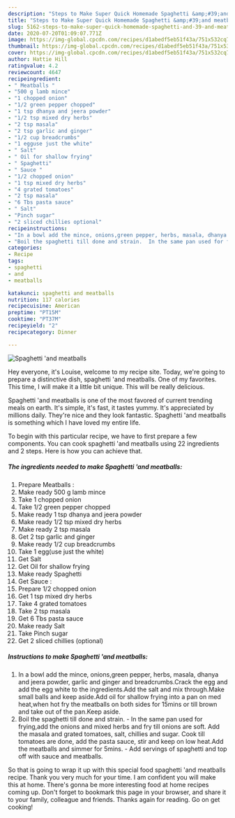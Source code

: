 ```yaml
---
description: "Steps to Make Super Quick Homemade Spaghetti &amp;#39;and meatballs"
title: "Steps to Make Super Quick Homemade Spaghetti &amp;#39;and meatballs"
slug: 5162-steps-to-make-super-quick-homemade-spaghetti-and-39-and-meatballs
date: 2020-07-20T01:09:07.771Z
image: https://img-global.cpcdn.com/recipes/d1abedf5eb51f43a/751x532cq70/spaghetti-and-meatballs-recipe-main-photo.jpg
thumbnail: https://img-global.cpcdn.com/recipes/d1abedf5eb51f43a/751x532cq70/spaghetti-and-meatballs-recipe-main-photo.jpg
cover: https://img-global.cpcdn.com/recipes/d1abedf5eb51f43a/751x532cq70/spaghetti-and-meatballs-recipe-main-photo.jpg
author: Hattie Hill
ratingvalue: 4.2
reviewcount: 4647
recipeingredient:
- " Meatballs "
- "500 g lamb mince"
- "1 chopped onion"
- "1/2 green pepper chopped"
- "1 tsp dhanya and jeera powder"
- "1/2 tsp mixed dry herbs"
- "2 tsp masala"
- "2 tsp garlic and ginger"
- "1/2 cup breadcrumbs"
- "1 egguse just the white"
- " Salt"
- " Oil for shallow frying"
- " Spaghetti"
- " Sauce "
- "1/2 chopped onion"
- "1 tsp mixed dry herbs"
- "4 grated tomatoes"
- "2 tsp masala"
- "6 Tbs pasta sauce"
- " Salt"
- "Pinch sugar"
- "2 sliced chillies optional"
recipeinstructions:
- "In a bowl add the mince, onions,green pepper, herbs, masala, dhanya and jeera powder, garlic and ginger and breadcrumbs.Crack the egg and add the egg white to the ingredients.Add the salt and mix through.Make small balls and keep aside.Add oil for shallow frying into a pan on med heat,when hot fry the meatballs on both sides for 15mins or till brown and take out of the pan.Keep aside."
- "Boil the spaghetti till done and strain.  In the same pan used for frying,add the onions and mixed herbs and fry till onions are soft. Add the masala and grated tomatoes, salt, chillies and sugar. Cook till tomatoes are done, add the pasta sauce, stir and keep on low heat.Add the meatballs and simmer for 5mins. Add servings of spaghetti and top off with sauce and meatballs."
categories:
- Recipe
tags:
- spaghetti
- and
- meatballs

katakunci: spaghetti and meatballs 
nutrition: 117 calories
recipecuisine: American
preptime: "PT15M"
cooktime: "PT37M"
recipeyield: "2"
recipecategory: Dinner

---
```



![Spaghetti &#39;and meatballs](https://img-global.cpcdn.com/recipes/d1abedf5eb51f43a/751x532cq70/spaghetti-and-meatballs-recipe-main-photo.jpg)

Hey everyone, it's Louise, welcome to my recipe site. Today, we're going to prepare a distinctive dish, spaghetti &#39;and meatballs. One of my favorites. This time, I will make it a little bit unique. This will be really delicious.

Spaghetti &#39;and meatballs is one of the most favored of current trending meals on earth. It's simple, it's fast, it tastes yummy. It's appreciated by millions daily. They're nice and they look fantastic. Spaghetti &#39;and meatballs is something which I have loved my entire life.




To begin with this particular recipe, we have to first prepare a few components. You can cook spaghetti &#39;and meatballs using 22 ingredients and 2 steps. Here is how you can achieve that.

<!--inarticleads1-->

##### The ingredients needed to make Spaghetti &#39;and meatballs:

1. Prepare  Meatballs :
1. Make ready 500 g lamb mince
1. Take 1 chopped onion
1. Take 1/2 green pepper chopped
1. Make ready 1 tsp dhanya and jeera powder
1. Make ready 1/2 tsp mixed dry herbs
1. Make ready 2 tsp masala
1. Get 2 tsp garlic and ginger
1. Make ready 1/2 cup breadcrumbs
1. Take 1 egg(use just the white)
1. Get  Salt
1. Get  Oil for shallow frying
1. Make ready  Spaghetti
1. Get  Sauce :
1. Prepare 1/2 chopped onion
1. Get 1 tsp mixed dry herbs
1. Take 4 grated tomatoes
1. Take 2 tsp masala
1. Get 6 Tbs pasta sauce
1. Make ready  Salt
1. Take Pinch sugar
1. Get 2 sliced chillies (optional)




<!--inarticleads2-->

##### Instructions to make Spaghetti &#39;and meatballs:

1. In a bowl add the mince, onions,green pepper, herbs, masala, dhanya and jeera powder, garlic and ginger and breadcrumbs.Crack the egg and add the egg white to the ingredients.Add the salt and mix through.Make small balls and keep aside.Add oil for shallow frying into a pan on med heat,when hot fry the meatballs on both sides for 15mins or till brown and take out of the pan.Keep aside.
1. Boil the spaghetti till done and strain.  - In the same pan used for frying,add the onions and mixed herbs and fry till onions are soft. Add the masala and grated tomatoes, salt, chillies and sugar. Cook till tomatoes are done, add the pasta sauce, stir and keep on low heat.Add the meatballs and simmer for 5mins. - Add servings of spaghetti and top off with sauce and meatballs.




So that is going to wrap it up with this special food spaghetti &#39;and meatballs recipe. Thank you very much for your time. I am confident you will make this at home. There's gonna be more interesting food at home recipes coming up. Don't forget to bookmark this page in your browser, and share it to your family, colleague and friends. Thanks again for reading. Go on get cooking!
